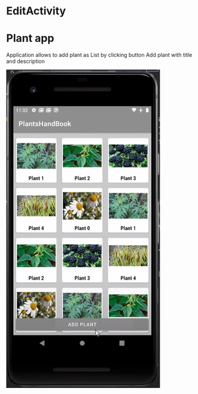 # EditActivity
# Plant app
Application allows to add plant as List by clicking button Add plant with title and description

![alt text](https://raw.githubusercontent.com/mmariyam/RecyclerView/main/7.PNG)
